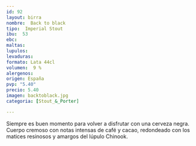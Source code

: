 ```yaml
---
id: 92
layout: birra
nombre:  Back to black
tipo:  Imperial Stout
ibu:  53
ebc:
maltas: 
lupulos: 
levaduras: 
formato: Lata 44cl
volumen:  9 %
alergenos: 
origen: España
pvp: "5.40"
precio: 5.40
imagen: backtoblack.jpg
categoria: [Stout_&_Porter]

---
```

Siempre es buen momento para volver a disfrutar con una cerveza negra. Cuerpo cremoso con notas intensas de café y cacao, redondeado con los matices resinosos y amargos del lúpulo Chinook.